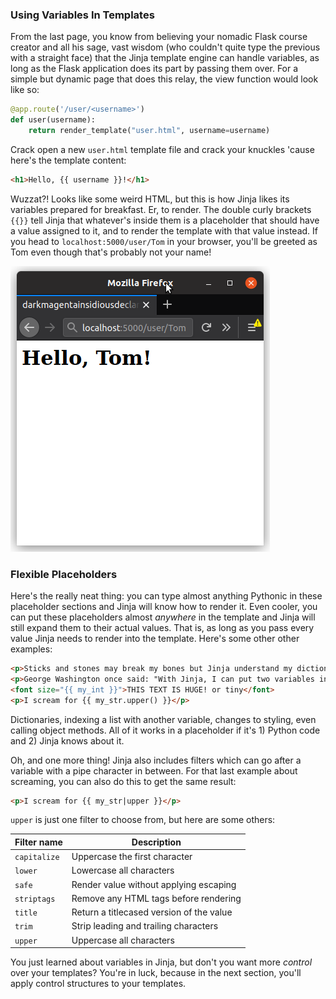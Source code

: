 ### Using Variables In Templates

From the last page, you know from believing your nomadic Flask course creator and all his sage, vast wisdom (who couldn't quite type the previous with a straight face) that the Jinja template engine can handle variables, as long as the Flask application does its part by passing them over. For a simple but dynamic page that does this relay, the view function would look like so:

```python
@app.route('/user/<username>')
def user(username):
    return render_template("user.html", username=username)
```

Crack open a new `user.html` template file and crack your knuckles 'cause here's the template content:

```html
<h1>Hello, {{ username }}!</h1>
```

Wuzzat?! Looks like some weird HTML, but this is how Jinja likes its variables prepared for breakfast. Er, to render. The double curly brackets `{{}}` tell Jinja that whatever's inside them is a placeholder that should have a value assigned to it, and to render the template with that value instead. If you head to `localhost:5000/user/Tom` in your browser, you'll be greeted as Tom even though that's probably not your name!

![](../images/Tom.png)

### Flexible Placeholders

Here's the really neat thing: you can type almost anything Pythonic in these placeholder sections and Jinja will know how to render it. Even cooler, you can put these placeholders almost *anywhere* in the template and Jinja will still expand them to their actual values. That is, as long as you pass every value Jinja needs to render into the template. Here's some other other examples:

```html
<p>Sticks and stones may break my bones but Jinja understand my dictionary lookups: {{ my_dict['key'] }}<p>
<p>George Washington once said: "With Jinja, I can put two variables in one placeholder! See: {{ my_list[my_int] }}</p>
<font size="{{ my_int }}">THIS TEXT IS HUGE! or tiny</font>
<p>I scream for {{ my_str.upper() }}</p>
```

Dictionaries, indexing a list with another variable, changes to styling, even calling object methods. All of it works in a placeholder if it's 1) Python code and 2) Jinja knows about it.

Oh, and one more thing! Jinja also includes filters which can go after a variable with a pipe character in between. For that last example about screaming, you can also do this to get the same result:

```html
<p>I scream for {{ my_str|upper }}</p>
```

`upper` is just one filter to choose from, but here are some others:

| Filter name    | Description                                   |
| -------------- | --------------------------------------------- |
| `capitalize`   | Uppercase the first character                 |
| `lower`        | Lowercase all characters                      |
| `safe`         | Render value without applying escaping        |
| `striptags`    | Remove any HTML tags before rendering         |
| `title`        | Return a titlecased version of the value      |
| `trim`         | Strip leading and trailing characters         |
| `upper`        | Uppercase all characters                      |

You just learned about variables in Jinja, but don't you want more *control* over your templates? You're in luck, because in the next section, you'll apply control structures to your templates.